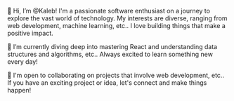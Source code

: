 👋 Hi, I’m @Kaleb!
I'm a passionate software enthusiast on a journey to explore the vast world of technology. My interests are diverse, ranging from web development, machine learning, etc.. I love building things that make a positive impact.

🌱
I’m currently diving deep into mastering React and understanding data structures and algorithms, etc.. Always excited to learn something new every day!

💞️ 
I'm open to collaborating on projects that involve web development, etc.. If you have an exciting project or idea, let's connect and make things happen!

<!---
MaximusW1/MaximusW1 is a ✨ special ✨ repository because its `README.md` (this file) appears on your GitHub profile.
You can click the Preview link to take a look at your changes.
--->
